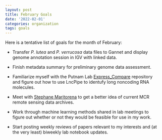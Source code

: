 ```yaml
---
layout: post
title: February Goals
date: '2022-02-01'
categories: organization
tags: goals
---
```


Here is a tentative list of goals for the month of February:

* Transfer _P. lutea_ and _P. verrucosa_ data files to Gannet and display genome annotation session in IGV with linked data.

* Finish metadata summary for preliminary genome data assessment.

* Familiarize myself with the Putnam Lab [Express_Compare](https://github.com/hputnam/Express_Compare) repository and figure out how to use LncPipe to identufy long noncoding RNA molecules.

* Meet with [Stephane Maritorena](http://mcr.lternet.edu/people/stephane-maritorena) to get a better idea of current MCR remote sensing data archives.

* Work through machine learning methods shared in lab meetings to figure out whether or not they would be feasible for use in my work.

* Start posting weekly reviews of papers relevant to my interests and (at the very least) biweekly lab notebook updates.

